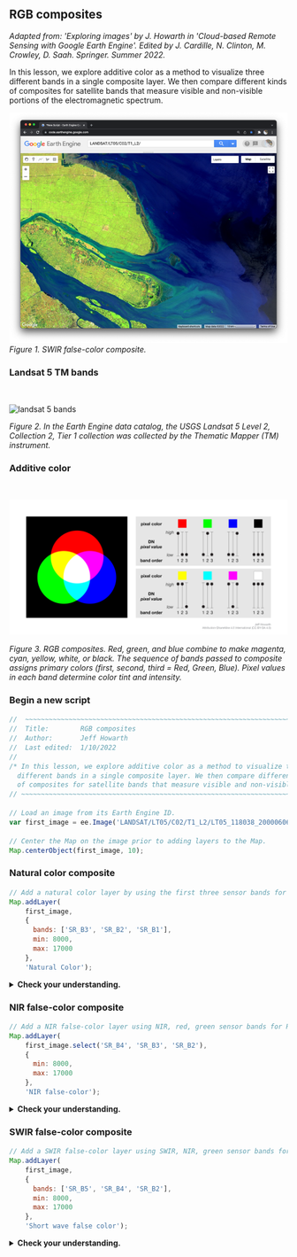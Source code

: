 ## RGB composites    

_Adapted from: 'Exploring images' by J. Howarth in 'Cloud-based Remote Sensing with Google Earth Engine'. Edited by J. Cardille, N. Clinton, M. Crowley, D. Saah. Springer. Summer 2022._

In this lesson, we explore additive color as a method to visualize three different bands in a single composite layer. We then compare different kinds of composites for satellite bands that measure visible and non-visible portions of the electromagnetic spectrum.

![RGB composite](images/rgb_composites.png)
<br>
_Figure 1. SWIR false-color composite._

### Landsat 5 TM bands
<br>

![landsat 5 bands](https://d9-wret.s3.us-west-2.amazonaws.com/assets/palladium/production/s3fs-public/thumbnails/image/MSS-thru-L9-wavelengths.jpg)

_Figure 2. In the Earth Engine data catalog, the USGS Landsat 5 Level 2, Collection 2, Tier 1 collection was collected by the Thematic Mapper (TM) instrument._

### Additive color
<br>

![additive color](images/additive_color.png)

_Figure 3. RGB composites. Red, green, and blue combine to make magenta, cyan, yellow, white, or black. The sequence of bands passed to composite assigns primary colors (first, second, third = Red, Green, Blue). Pixel values in each band determine color tint and intensity._

### Begin a new script  

```js
//  ~~~~~~~~~~~~~~~~~~~~~~~~~~~~~~~~~~~~~~~~~~~~~~~~~~~~~~~~~~~~~~~~~~~~~~~
//  Title:        RGB composites
//  Author:       Jeff Howarth
//  Last edited:  1/10/2022   
//          
/* In this lesson, we explore additive color as a method to visualize three
  different bands in a single composite layer. We then compare different kinds
  of composites for satellite bands that measure visible and non-visible portions of the electromagnetic spectrum. */  
// ~~~~~~~~~~~~~~~~~~~~~~~~~~~~~~~~~~~~~~~~~~~~~~~~~~~~~~~~~~~~~~~~~~~~~~~

// Load an image from its Earth Engine ID.
var first_image = ee.Image('LANDSAT/LT05/C02/T1_L2/LT05_118038_20000606');

// Center the Map on the image prior to adding layers to the Map.
Map.centerObject(first_image, 10);
```

### Natural color composite  

```js
// Add a natural color layer by using the first three sensor bands for RGB.
Map.addLayer(
    first_image,
    {
      bands: ['SR_B3', 'SR_B2', 'SR_B1'],
      min: 8000,
      max: 17000
    },
    'Natural Color');  
```

<details>
<summary><b>Check your understanding.</b></summary>
<br>
Why does a <b>natural color</b> composite look like the world we would see from an airplane or drone?
</details>  

### NIR false-color composite

```js
// Add a NIR false-color layer using NIR, red, green sensor bands for RGB.
Map.addLayer(
    first_image.select('SR_B4', 'SR_B3', 'SR_B2'),
    {
      min: 8000,
      max: 17000
    },
    'NIR false-color');
```
<details>
<summary><b>Check your understanding.</b></summary>
<br>
<li>Activate the <b>Inspector</b> panel, click on a location that appears bright red, and then look at the pixel values for each band. Why does the location appear bright red? </li><br>
<li>Click on water that appears black and compare the pixel values for that location to a place where the water appears whiter and tinted with cyan. How do the pixel values at these locations compare to the additive color chart above?     
</details>  

### SWIR false-color composite  

```js
// Add a SWIR false-color layer using SWIR, NIR, green sensor bands for RGB.
Map.addLayer(
    first_image,
    {
      bands: ['SR_B5', 'SR_B4', 'SR_B2'],
      min: 8000,
      max: 17000
    },
    'Short wave false color');
```

<details>
<summary><b>Check your understanding.</b></summary>
<br>
<li>Why do some locations appear bright green or cyan or reddish? How do the pixel values at these locations compare to the additive color chart above?    
</details>  
